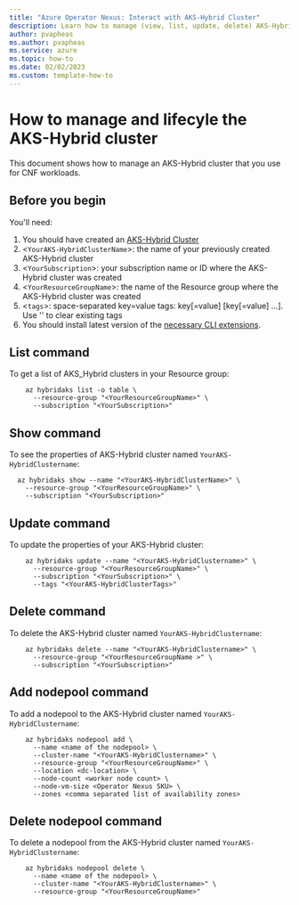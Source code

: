 ```yaml
---
title: "Azure Operator Nexus: Interact with AKS-Hybrid Cluster"
description: Learn how to manage (view, list, update, delete) AKS-Hybrid clusters.
author: pvapheas
ms.author: pvapheas
ms.service: azure 
ms.topic: how-to
ms.date: 02/02/2023
ms.custom: template-how-to
---
```


# How to manage and lifecyle the AKS-Hybrid cluster

This document shows how to manage an AKS-Hybrid cluster that you use for CNF workloads.

## Before you begin

You'll need:

1. You should have created an [AKS-Hybrid Cluster](./quickstarts-tenant-workload-deployment.md#section-k-how-to-create-aks-hybrid-cluster-for-deploying-cnf-workloads)
2. <`YourAKS-HybridClusterName`>: the name of your previously created AKS-Hybrid cluster
3. <`YourSubscription`>: your subscription name or ID where the AKS-Hybrid cluster was created
4. <`YourResourceGroupName`>: the name of the Resource group where the AKS-Hybrid cluster was created
5. <`tags`>: space-separated key=value tags: key[=value] [key[=value] ...]. Use '' to clear existing tags
6. You should install latest version of the
[necessary CLI extensions](./howto-install-cli-extensions.md).

## List command

To get a list of AKS_Hybrid clusters in your Resource group:

```azurecli
    az hybridaks list -o table \
      --resource-group "<YourResourceGroupName>" \
      --subscription "<YourSubscription>"
```

## Show command

To see the properties of AKS-Hybrid cluster named `YourAKS-HybridClustername`:

```azurecli
  az hybridaks show --name "<YourAKS-HybridClusterName>" \
    --resource-group "<YourResourceGroupName>" \
    --subscription "<YourSubscription>"
```

## Update command

To update the properties of your AKS-Hybrid cluster:

```azurecli
    az hybridaks update --name "<YourAKS-HybridClustername>" \
      --resource-group "<YourResourceGroupName>" \
      --subscription "<YourSubscription>" \
      --tags "<YourAKS-HybridClusterTags>"
```

## Delete command

To delete the AKS-Hybrid cluster named `YourAKS-HybridClustername`:

```azurecli
    az hybridaks delete --name "<YourAKS-HybridClustername>" \
      --resource-group "<YourResourceGroupName >" \
      --subscription "<YourSubscription>"
```

## Add nodepool command

To add a nodepool to the AKS-Hybrid cluster named `YourAKS-HybridClustername`:
```azurecli
    az hybridaks nodepool add \
      --name <name of the nodepool> \
      --cluster-name "<YourAKS-HybridClustername>" \
      --resource-group "<YourResourceGroupName>" \
      --location <dc-location> \
      --node-count <worker node count> \
      --node-vm-size <Operator Nexus SKU> \
      --zones <comma separated list of availability zones>
```

## Delete nodepool command

To delete a nodepool from the AKS-Hybrid cluster named `YourAKS-HybridClustername`:

```azurecli
    az hybridaks nodepool delete \
      --name <name of the nodepool> \
      --cluster-name "<YourAKS-HybridClustername>" \
      --resource-group "<YourResourceGroupName>"
```
